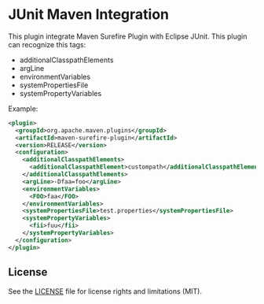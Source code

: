 # JUnit Maven Integration

This plugin integrate Maven Surefire Plugin with Eclipse JUnit. This plugin can
recognize this tags:

* additionalClasspathElements
* argLine
* environmentVariables
* systemPropertiesFile
* systemPropertyVariables

Example:

```xml
<plugin>
  <groupId>org.apache.maven.plugins</groupId>
  <artifactId>maven-surefire-plugin</artifactId>
  <version>RELEASE</version>
  <configuration>
    <additionalClasspathElements>
      <additionalClasspathElement>custompath</additionalClasspathElement>
    </additionalClasspathElements>
    <argLine>-Dfaa=foo</argLine>
    <environmentVariables>
      <FOO>faa</FOO>
    </environmentVariables>
    <systemPropertiesFile>test.properties</systemPropertiesFile>
    <systemPropertyVariables>
      <fii>fuu</fii>
    </systemPropertyVariables>
  </configuration>
</plugin>
```

## License

See the [LICENSE](LICENSE.md) file for license rights and limitations (MIT).